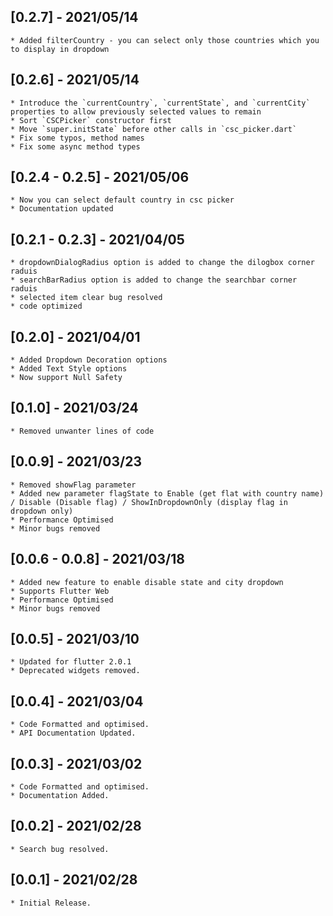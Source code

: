 ## [0.2.7] - 2021/05/14
    * Added filterCountry - you can select only those countries which you to display in dropdown

## [0.2.6] - 2021/05/14
    * Introduce the `currentCountry`, `currentState`, and `currentCity` properties to allow previously selected values to remain
    * Sort `CSCPicker` constructor first
    * Move `super.initState` before other calls in `csc_picker.dart`
    * Fix some typos, method names
    * Fix some async method types

## [0.2.4 - 0.2.5] - 2021/05/06
    * Now you can select default country in csc picker
    * Documentation updated
    
## [0.2.1 - 0.2.3] - 2021/04/05
    * dropdownDialogRadius option is added to change the dilogbox corner raduis
    * searchBarRadius option is added to change the searchbar corner raduis
    * selected item clear bug resolved
    * code optimized

## [0.2.0] - 2021/04/01
    * Added Dropdown Decoration options
    * Added Text Style options
    * Now support Null Safety
    
## [0.1.0] - 2021/03/24
    * Removed unwanter lines of code
    
## [0.0.9] - 2021/03/23
    * Removed showFlag parameter 
    * Added new parameter flagState to Enable (get flat with country name) / Disable (Disable flag) / ShowInDropdownOnly (display flag in dropdown only)
    * Performance Optimised
    * Minor bugs removed
    
## [0.0.6 - 0.0.8] - 2021/03/18
    * Added new feature to enable disable state and city dropdown
    * Supports Flutter Web
    * Performance Optimised
    * Minor bugs removed    
    
## [0.0.5] - 2021/03/10
    * Updated for flutter 2.0.1
    * Deprecated widgets removed.

## [0.0.4] - 2021/03/04
    * Code Formatted and optimised.
    * API Documentation Updated.
       
## [0.0.3] - 2021/03/02
    * Code Formatted and optimised.
    * Documentation Added.

## [0.0.2] - 2021/02/28
    * Search bug resolved.

## [0.0.1] - 2021/02/28
    * Initial Release.
    








    


